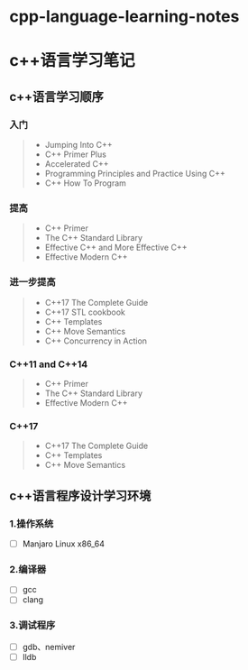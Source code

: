 # cpp-language-learning-notes
# c++语言学习笔记

## c++语言学习顺序

### 入门
> * Jumping Into C++
> * C++ Primer Plus
> * Accelerated C++
> * Programming Principles and Practice Using C++
> * C++ How To Program

### 提高
> * C++ Primer
> * The C++ Standard Library
> * Effective C++ and More Effective C++
> * Effective Modern C++

### 进一步提高
> * C++17 The Complete Guide
> * C++17 STL cookbook
> * C++ Templates
> * C++ Move Semantics
> * C++ Concurrency in Action

### C++11 and C++14
> * C++ Primer
> * The C++ Standard Library
> * Effective Modern C++

### C++17
> * C++17 The Complete Guide
> * C++ Templates
> * C++ Move Semantics

## c++语言程序设计学习环境

### 1.操作系统
- [ ] Manjaro Linux x86_64

### 2.编译器
- [ ] gcc
- [ ] clang

### 3.调试程序
- [ ] gdb、nemiver
- [ ] lldb
